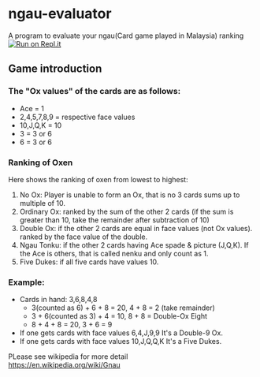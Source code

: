 # ngau-evaluator
A program to evaluate your ngau(Card game played in Malaysia) ranking<br>
[![Run on Repl.it](https://repl.it/badge/github/wongcheehong/ngau-evaluator)](https://repl.it/github/wongcheehong/ngau-evaluator)

## Game introduction

### The "Ox values" of the cards are as follows:
* Ace = 1<br>
* 2,4,5,7,8,9 = respective face values<br>
* 10,J,Q,K = 10<br>
* 3 = 3 or 6<br>
* 6 = 3 or 6<br>

### Ranking of Oxen
Here shows the ranking of oxen from lowest to highest:<br>
1. No Ox: Player is unable to form an Ox, that is no 3 cards sums up to multiple of 10.<br>
2. Ordinary Ox: ranked by the sum of the other 2 cards (if the sum is greater than 10, take the remainder after subtraction of 10)<br>
3. Double Ox: if the other 2 cards are equal in face values (not Ox values). ranked by the face value of the double.<br>
3. Ngau Tonku: if the other 2 cards having Ace spade & picture (J,Q,K). If the Ace is others, that is called nenku and only count as 1.<br>
4. Five Dukes: if all five cards have values 10.<br>

### Example:
* Cards in hand: 3,6,8,4,8<br>
  * 3(counted as 6) + 6 + 8 = 20, 4 + 8 = 2 (take remainder)<br>
  * 3 + 6(counted as 3) + 4 = 10, 8 + 8 = Double-Ox Eight<br>
  * 8 + 4 + 8 = 20, 3 + 6 = 9<br>
* If one gets cards with face values 6,4,J,9,9 It's a Double-9 Ox.<br>
* If one gets cards with face values 10,J,Q,Q,K It's a Five Dukes.<br>

PLease see wikipedia for more detail<br>
https://en.wikipedia.org/wiki/Gnau
